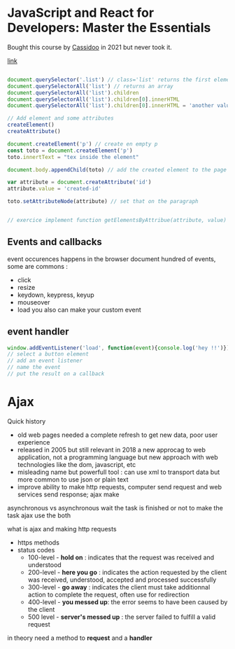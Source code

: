 # JavaScript and React for Developers: Master the Essentials

Bought this course by [Cassidoo](https://cassidoo.co/) in 2021 but never took it. 

[link](https://www.udemy.com/course/js-and-react-for-devs/?couponCode=NEWYEARCAREERFT)
```js

document.querySelector('.list') // class='list' returns the first element matching the query
document.querySelectorAll('list') // returns an array
document.querySelectorAll('list').children
document.querySelectorAll('list').children[0].innerHTML
document.querySelectorAll('list').children[0].innerHTML = 'another value ' // manipulate the DOM

// Add element and some attributes
createElement()
createAttribute()

document.createElement('p') // create en empty p
const toto = document.createElement('p')
toto.innertText = "tex inside the element"

document.body.appendChild(toto) // add the created element to the page

var attribute = document.createAttribute('id')
attribute.value = 'created-id'

toto.setAttributeNode(attribute) // set that on the paragraph


// exercice implement function getElementsByAttribue(attribute, value)
```

## Events and callbacks
event occurences happens in the browser
document 
hundred of events, some are commons :
- click
- resize
- keydown, keypress, keyup
- mouseover
- load 
you also can make your custom event

## event handler
```js
window.addEventListener('load', function(event){console.log('hey !!')})
// select a button element
// add an event listener
// name the event
// put the result on a callback

```

# Ajax
Quick history
- old web pages needed a complete refresh to get new data, poor user experience
- released in 2005 but still relevant in 2018 a new approcag to web application, not a programming language but new approach with web technologies like the dom, javascript, etc
- misleading name but powerfull tool : can use xml to transport data but more common to use json or plain text
- improve ability to make http requests, computer send request and web services send response; ajax make

asynchronous vs asynchronous
wait the task is finished or not to make the task
ajax use the both

what is ajax 
and making http requests
- https methods
- status codes
  - 100-level - **hold on** : indicates that the request was received and understood
  - 200-level - **here you go** : indicates the action requested by the client was received, understood, accepted and processed successfully
  - 300-level - **go away** : indicates the client must take additionnal action to complete the request, often use for redirection
  - 400-level - **you messed up**: the error seems to have been caused by the client
  - 500 level - **server's messed up** : the server failed to fulfill a valid request

in theory need a method to  **request** and a **handler**
